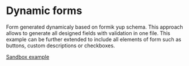 # Dynamic forms

Form generated dynamicaly based on formik yup schema. This approach allows to generate all designed fields with validation in one file.
This example can be further extended to include all elements of form such as buttons, custom descriptions or checkboxes.

[ Sandbox example ](https://codesandbox.io/s/github/pawelkrystkiewicz/dynamic-forms)